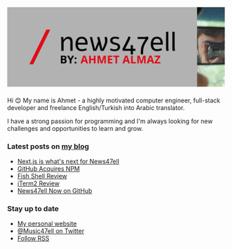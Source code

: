 ## [![Music47ell header](https://github.com/Music47ell/Music47ell/blob/main/assets/github-header.png)](https://www.news47ell.com)

Hi 😊 My name is Ahmet - a highly motivated computer engineer, full-stack developer and freelance English/Turkish into Arabic translator.

I have a strong passion for programming and I'm always looking for new challenges and opportunities to learn and grow.

### Latest posts on [my blog](https://www.news47ell.com)

<!-- BLOG-POST-LIST:START -->
- [Next.js is what&#39;s next for News47ell](https://www.news47ell.com/blog/nextjs-news47ell-github-public)
- [GitHub Acquires NPM](https://www.news47ell.com/blog/github-acquires-npm)
- [Fish Shell Review](https://www.news47ell.com/blog/fish-shell-review)
- [iTerm2 Review](https://www.news47ell.com/blog/iterm2-terminal-app-macos)
- [News47ell Now on GitHub](https://www.news47ell.com/blog/news47ell-now-on-github)
<!-- BLOG-POST-LIST:END -->

### Stay up to date

- [My personal website](https://news47ell.com/)
- [@Music47ell on Twitter](https://twitter.com/Music47ell)
- [Follow RSS](https://www.news47ell.com/feed.xml)